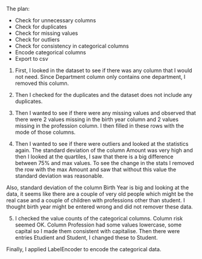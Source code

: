 
The plan:

- Check for unnecessary columns
- Check for duplicates
- Check for missing values
- Check for outliers
- Check for consistency in categorical columns
- Encode categorical columns
- Export to csv


1. First, I looked in the dataset to see if there was any column that I would not need. Since Department column only contains one department, I removed this column. 

2. Then I checked for the duplicates and the dataset does not include any duplicates.

3. Then I wanted to see if there were any missing values and observed that there were 2 values missing in the birth year column and 2 values missing in the profession column. I then filled in these rows with the mode of those columns.

4. Then I wanted to see if there were outliers and looked at the statistics again. The standard deviation of the column Amount was very high and then I looked at the quartiles, I saw that there is a big difference between 75% and max values. To see the change in the stats I removed the row with the max Amount and saw that without this value the standard deviation was reasonable. 

Also, standard deviation of the column Birth Year is big and looking at the data, it seems like there are a couple of very old people which might be the real case and a couple of children with professions other than student. I thought birth year might be entered wrong and did not remover these data. 

5. I checked the value counts of the categorical columns. Column risk seemed OK. Column Profession had some values lowercase, some capital so I made them consistent with capitalise. Then there were entries Etudient and Student, I changed these to Student.

Finally, I applied LabelEncoder to encode the categorical data.





